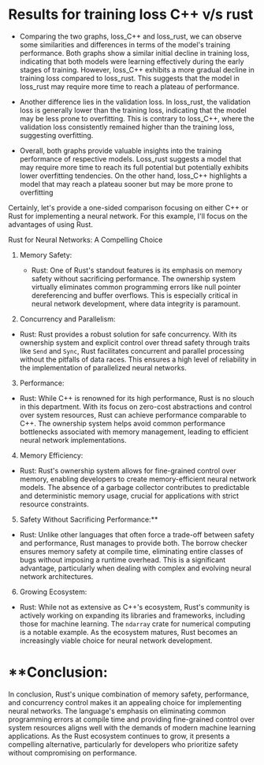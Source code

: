 # Results for training loss C++ v/s rust

- Comparing the two graphs, loss_C++ and loss_rust, we can observe some similarities and differences in terms of the model's training performance. Both graphs show a similar initial decline in training loss, indicating that both models were learning effectively during the early stages of training. However, loss_C++ exhibits a more gradual decline in training loss compared to loss_rust. This suggests that the model in loss_rust may require more time to reach a plateau of performance.

- Another difference lies in the validation loss. In loss_rust, the validation loss is generally lower than the training loss, indicating that the model may be less prone to overfitting. This is contrary to loss_C++, where the validation loss consistently remained higher than the training loss, suggesting overfitting.

- Overall, both graphs provide valuable insights into the training performance of respective models. Loss_rust suggests a model that may require more time to reach its full potential but potentially exhibits lower overfitting tendencies. On the other hand, loss_C++ highlights a model that may reach a plateau sooner but may be more prone to overfitting


Certainly, let's provide a one-sided comparison focusing on either C++ or Rust for implementing a neural network. For this example, I'll focus on the advantages of using Rust.

Rust for Neural Networks: A Compelling Choice

1. Memory Safety:
   - Rust: One of Rust's standout features is its emphasis on memory safety without sacrificing performance. The ownership system virtually eliminates common programming errors like null pointer dereferencing and buffer overflows. This is especially critical in neural network development, where data integrity is paramount.
     
 2. Concurrency and Parallelism:
   - Rust: Rust provides a robust solution for safe concurrency. With its ownership system and explicit control over thread safety through traits like `Send` and `Sync`, Rust facilitates concurrent and parallel processing without the pitfalls of data races. This ensures a high level of reliability in the implementation of parallelized neural networks.

 3. Performance:
   - Rust: While C++ is renowned for its high performance, Rust is no slouch in this department. With its focus on zero-cost abstractions and control over system resources, Rust can achieve performance comparable to C++. The ownership system helps avoid common performance bottlenecks associated with memory management, leading to efficient neural network implementations.

 4. Memory Efficiency:
   - Rust: Rust's ownership system allows for fine-grained control over memory, enabling developers to create memory-efficient neural network models. The absence of a garbage collector contributes to predictable and deterministic memory usage, crucial for applications with strict resource constraints.

 5. Safety Without Sacrificing Performance:**
   - Rust: Unlike other languages that often force a trade-off between safety and performance, Rust manages to provide both. The borrow checker ensures memory safety at compile time, eliminating entire classes of bugs without imposing a runtime overhead. This is a significant advantage, particularly when dealing with complex and evolving neural network architectures.

 6. Growing Ecosystem:
   - Rust: While not as extensive as C++'s ecosystem, Rust's community is actively working on expanding its libraries and frameworks, including those for machine learning. The `ndarray` crate for numerical computing is a notable example. As the ecosystem matures, Rust becomes an increasingly viable choice for neural network development.

# **Conclusion:
In conclusion, Rust's unique combination of memory safety, performance, and concurrency control makes it an appealing choice for implementing neural networks. The language's emphasis on eliminating common programming errors at compile time and providing fine-grained control over system resources aligns well with the demands of modern machine learning applications. As the Rust ecosystem continues to grow, it presents a compelling alternative, particularly for developers who prioritize safety without compromising on performance.
